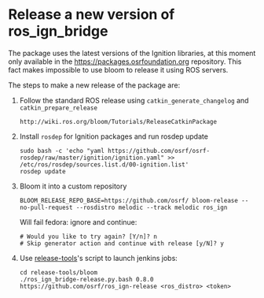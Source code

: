 # Release a new version of ros_ign_bridge

The package uses the latest versions of the Ignition libraries,
at this moment only available in the https://packages.osrfoundation.org repository.
This fact makes impossible to use bloom to release it using ROS servers.

The steps to make a new release of the package are:

1. Follow the standard ROS release using `catkin_generate_changelog` and
`catkin_prepare_release`
    ```
    http://wiki.ros.org/bloom/Tutorials/ReleaseCatkinPackage
    ```

1. Install `rosdep` for Ignition packages and run rosdep update
    ```
    sudo bash -c 'echo "yaml https://github.com/osrf/osrf-rosdep/raw/master/ignition/ignition.yaml" >> /etc/ros/rosdep/sources.list.d/00-ignition.list'
    rosdep update
    ```

1. Bloom it into a custom repository
    ```
    BLOOM_RELEASE_REPO_BASE=https://github.com/osrf/ bloom-release --no-pull-request --rosdistro melodic --track melodic ros_ign
    ```

    Will fail fedora: ignore and continue:
    ```
    # Would you like to try again? [Y/n]? n
    # Skip generator action and continue with release [y/N]? y
    ```

1. Use [release-tools](https://bitbucket.org/osrf/release-tools)'s script to launch jenkins jobs:
    ```
    cd release-tools/bloom
    ./ros_ign_bridge-release.py.bash 0.8.0 https://github.com/osrf/ros_ign-release <ros_distro> <token>
    ```
